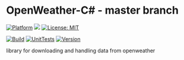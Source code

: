 # OpenWeather-C# - master branch

[![Platform](https://img.shields.io/badge/platform-Windows10-blue.svg)](https://de.wikipedia.org/wiki/Microsoft_Windows_10)
<a target="_blank" href="https://www.paypal.me/GuepardoApps" title="Donate using PayPal"><img src="https://img.shields.io/badge/paypal-donate-blue.svg" /></a>
[![License: MIT](https://img.shields.io/badge/License-MIT-blue.svg)](https://opensource.org/licenses/MIT)

[![Build](https://img.shields.io/badge/build-passing-green.svg)](https://github.com/OpenWeatherLib/OpenWeather-CSharp/tree/master/)
[![UnitTests](https://img.shields.io/badge/UnitTests-passing-green.svg)](https://github.com/OpenWeatherLib/OpenWeather-CSharp/tree/master/)
[![Version](https://img.shields.io/badge/version-v1.0.0.180929-green.svg)](https://github.com/OpenWeatherLib/OpenWeather-CSharp/tree/master/)

library for downloading and handling data from openweather
